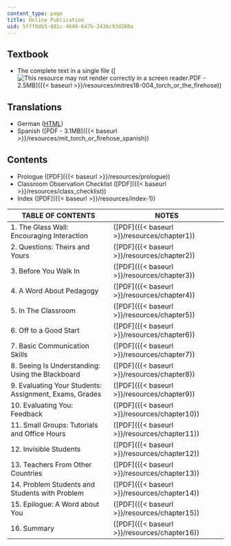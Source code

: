 ```yaml
---
content_type: page
title: Online Publication
uid: 5fff0db5-801c-4640-647b-2436c93d280a
---
```


Textbook
--------

*   The complete text in a single file ([![This resource may not render correctly in a screen reader.](/images/inacessible.gif)PDF - 2.5MB]({{< baseurl >}}/resources/mitres18-004_torch_or_the_firehose))

Translations
------------

*   German ([HTML](http://users.physik.tu-muenchen.de/teggert/torch/index.html))
*   Spanish ([PDF - 3.1MB]({{< baseurl >}}/resources/mit_torch_or_firehose_spanish))

Contents
--------

*   Prologue ([PDF]({{< baseurl >}}/resources/prologue))
*   Classroom Observation Checklist ([PDF]({{< baseurl >}}/resources/class_checklist))
*   Index ([PDF]({{< baseurl >}}/resources/index-1))

| TABLE OF CONTENTS | NOTES |
| --- | --- |
| 1\. The Glass Wall: Encouraging Interaction | ([PDF]({{< baseurl >}}/resources/chapter1)) |
| 2\. Questions: Theirs and Yours | ([PDF]({{< baseurl >}}/resources/chapter2)) |
| 3\. Before You Walk In | ([PDF]({{< baseurl >}}/resources/chapter3)) |
| 4\. A Word About Pedagogy | ([PDF]({{< baseurl >}}/resources/chapter4)) |
| 5\. In The Classroom | ([PDF]({{< baseurl >}}/resources/chapter5)) |
| 6\. Off to a Good Start | ([PDF]({{< baseurl >}}/resources/chapter6)) |
| 7\. Basic Communication Skills | ([PDF]({{< baseurl >}}/resources/chapter7)) |
| 8\. Seeing Is Understanding: Using the Blackboard | ([PDF]({{< baseurl >}}/resources/chapter8)) |
| 9\. Evaluating Your Students: Assignment, Exams, Grades | ([PDF]({{< baseurl >}}/resources/chapter9)) |
| 10\. Evaluating You: Feedback | ([PDF]({{< baseurl >}}/resources/chapter10)) |
| 11\. Small Groups: Tutorials and Office Hours | ([PDF]({{< baseurl >}}/resources/chapter11)) |
| 12\. Invisible Students | ([PDF]({{< baseurl >}}/resources/chapter12)) |
| 13\. Teachers From Other Countries | ([PDF]({{< baseurl >}}/resources/chapter13)) |
| 14\. Problem Students and Students with Problem | ([PDF]({{< baseurl >}}/resources/chapter14)) |
| 15\. Epilogue: A Word about You | ([PDF]({{< baseurl >}}/resources/chapter15)) |
| 16\. Summary | ([PDF]({{< baseurl >}}/resources/chapter16))